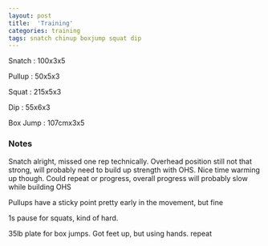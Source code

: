 ```yaml
---
layout: post
title:  'Training'
categories: training
tags: snatch chinup boxjump squat dip
---
```


Snatch  : 100x3x5

Pullup  : 50x5x3

Squat :   215x5x3

Dip     :  55x6x3

Box Jump   :   107cmx3x5

### Notes

Snatch alright, missed one rep technically. Overhead position still not that strong, will probably need to build up strength with OHS. Nice time warming up though. Could repeat or progress, overall progress will probably slow while building OHS

Pullups have a sticky point pretty early in the movement, but fine

1s pause for squats, kind of hard.

35lb plate for box jumps. Got feet up, but using hands. repeat
